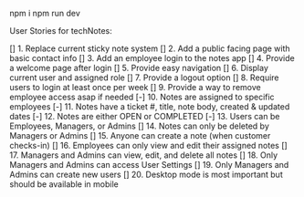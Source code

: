 npm i
npm run dev

User Stories for techNotes:

[] 1. Replace current sticky note system
[] 2. Add a public facing page with basic contact info
[] 3. Add an employee login to the notes app
[] 4. Provide a welcome page after login
[] 5. Provide easy navigation
[] 6. Display current user and assigned role
[] 7. Provide a logout option
[] 8. Require users to login at least once per week
[] 9. Provide a way to remove employee access asap if needed
[-] 10. Notes are assigned to specific employees
[-] 11. Notes have a ticket #, title, note body, created & updated dates
[-] 12. Notes are either OPEN or COMPLETED
[-] 13. Users can be Employees, Managers, or Admins
[] 14. Notes can only be deleted by Managers or Admins
[] 15. Anyone can create a note (when customer checks-in)
[] 16. Employees can only view and edit their assigned notes
[] 17. Managers and Admins can view, edit, and delete all notes
[] 18. Only Managers and Admins can access User Settings
[] 19. Only Managers and Admins can create new users
[] 20. Desktop mode is most important but should be available in mobile
